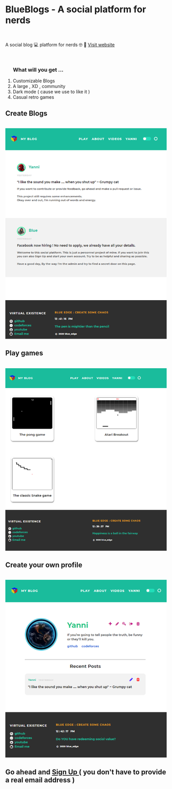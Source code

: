 <h1>BlueBlogs - A social platform for nerds</h1><br>
<p>A social blog 💻 platform for nerds 🤓 📕 <a href="https://blueblogs.herokuapp.com" target="_blank">Visit website</a></p><br>
<ol> <h3><b>What will you get ...</b></h3>
 <li> Customizable Blogs</li>
 <li> A large , XD , community</li>
 <li> Dark mode ( cause we use to like it )
 <li> Casual retro games </li>
</ol>
<h2>Create Blogs</h2><br>
<img src="screenshots/main.png">
<br>
<h2>Play games</h2><br>
<img src="screenshots/play.png">
<br>
<h2>Create your own profile</h2><br>
<img src="screenshots/profile.png"><br>
<h2>
  Go ahead and 
   <a href="https://blueblogs.herokuapp.com/createaccount" target="_blank"> Sign Up </a> 
   ( you don't have to provide a real email address ) 
</h2>
